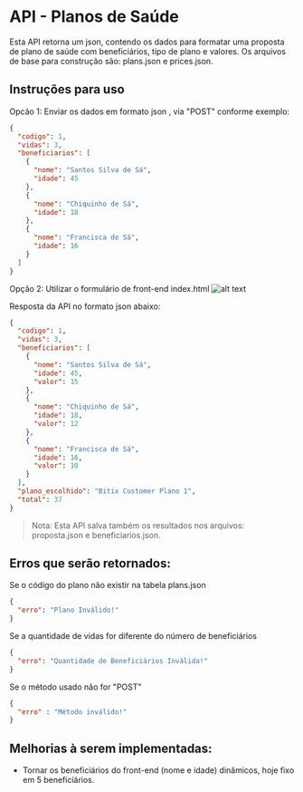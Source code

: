 # API - Planos de Saúde

Esta API retorna um json, contendo os dados para formatar uma proposta de plano de saúde
com beneficiários, tipo de plano e valores. Os arquivos de base para construção são: plans.json e prices.json. 

## Instruções para uso 

Opcão 1: Enviar os dados em formato json ,  via "POST" conforme exemplo:

```json
{
  "codigo": 1,
  "vidas": 3,
  "beneficiarios": [
    {
      "nome": "Santos Silva de Sá",
      "idade": 45
    },
    {
      "nome": "Chiquinho de Sá",
      "idade": 18
    },
    {
      "nome": "Francisca de Sá",
      "idade": 16
    }
  ]
}
```

Opção 2: Utilizar o formulário de front-end index.html
![alt text](https://user-images.githubusercontent.com/80334774/171016886-4912ee48-5ef2-4e75-887c-0b31f78cf19e.png)

Resposta da API no formato json abaixo:
```json
{
  "codigo": 1,
  "vidas": 3,
  "beneficiarios": [
    {
      "nome": "Santos Silva de Sá",
      "idade": 45,
      "valor": 15
    },
    {
      "nome": "Chiquinho de Sá",
      "idade": 18,
      "valor": 12
    },
    {
      "nome": "Francisca de Sá",
      "idade": 16,
      "valor": 10
    }
  ],
  "plano_escolhido": "Bitix Customer Plano 1",
  "total": 37
}
```


> Nota: Esta API salva também os resultados nos arquivos: 
> proposta.json e beneficiarios.json.


## Erros que serão retornados:

Se o código do plano não existir na tabela plans.json
```json
{
  "erro": "Plano Inválido!"
}
```

Se a quantidade de vidas for diferente do número de beneficiários 
```json
{
  "erro": "Quantidade de Beneficiários Inválida!"
}
```
Se o método usado não for "POST"
```json
{
  "erro" : "Método inválido!"
}
```

## Melhorias à serem implementadas:

- Tornar os beneficiários do front-end (nome e idade) dinâmicos, hoje fixo em 5 beneficiários. 